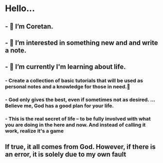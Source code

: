 # Hello...

## - 👋 I’m Coretan.
## - 👀 I’m interested in something new and and write a note.
## - 🌱 I’m currently I'm learning about life.

### - Create a collection of basic tutorials that will be used as personal notes and a knowledge for those in need.👀
### - God only gives the best, even if sometimes not as desired. ... Believe me, God has a good plan for your life.
### - This is the real secret of life – to be fully involved with what you are doing in the here and now. And instead of calling it work, realize it's a game
## If true, it all comes from God. However, if there is an error, it is solely due to my own fault
